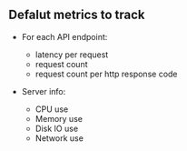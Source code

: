 
## Defalut metrics to track

- For each API endpoint:
    - latency per request
    - request count
    - request count per http response code

- Server info:
    - CPU use
    - Memory use
    - Disk IO use
    - Network use
